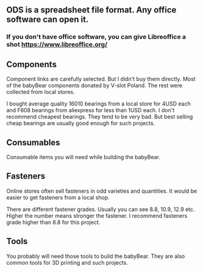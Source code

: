 ## **ODS is a spreadsheet file format. Any office software can open it.**
### If you don't have office software, you can give Libreoffice a shot  https://www.libreoffice.org/


## **Components**
Component links are carefully selected. But I didn't buy them directly.
Most of the babyBear components donated by V-slot Poland.
The rest were collected from local stores.

I bought average quality 16010 bearings from a local store for 4USD each and F608 bearings from aliexpress for less than 1USD each.
I don't recommend cheapest bearings. They tend to be very bad. But best selling cheap bearings are usually good enough for such projects.


## **Consumables**
Consumable items you will need while building the babyBear.


## **Fasteners**
Online stores often sell fasteners in odd varieties and quantities.
It would be easier to get fasteners from a local shop.

There are different fastener grades. Usually you can see 8.8, 10.9, 12.9 etc.
Higher the number means stronger the fastener.
I recommend fasteners grade higher than 8.8 for this project.

## **Tools**
You probably will need those tools to build the babyBear.
They are also common tools for 3D printing and such projects.
